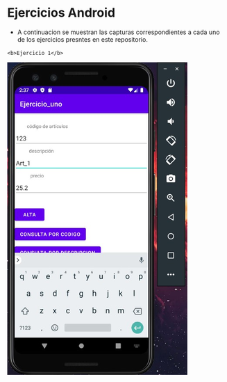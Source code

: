 # Ejercicios Android

* A continuacion se muestran las capturas correspondientes a cada uno de los ejercicios presntes en este repositorio.

```
<b>Ejercicio 1</b>

```
![Mockup](https://raw.githubusercontent.com/Cristiangpbf/EjerciciosAndroid/main/CapturasEjercicios/EjercicioUno1.jpg)